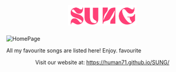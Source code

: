 # <div align="center"><img src="https://raw.githubusercontent.com/human71/SUNG/main/img/logo.png" alt="SUNG" width="180"/></div>

![HomePage](https://user-images.githubusercontent.com/55135657/188446021-80aec522-881a-43cb-b956-319918d20105.png)

All my favourite songs are listed here! Enjoy.
favourite <div align="center">Visit our website at: https://human71.github.io/SUNG/ </div>
